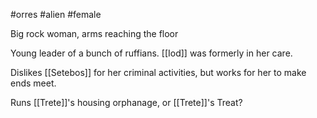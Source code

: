 
#orres #alien #female

Big rock woman, arms reaching the floor

Young leader of a bunch of ruffians. [[Iod]] was formerly in her care.

Dislikes [[Setebos]] for her criminal activities, but works for her to make ends meet.

Runs [[Trete]]'s housing orphanage, or [[Trete]]'s Treat?



